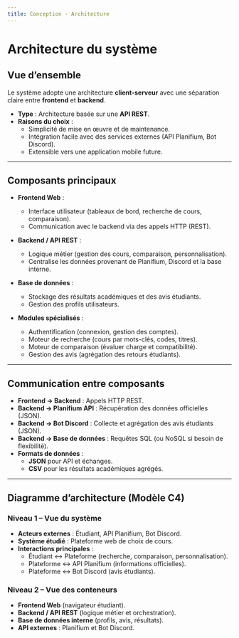 ```yaml
---
title: Conception - Architecture
---
```


# Architecture du système

## Vue d’ensemble

Le système adopte une architecture **client-serveur** avec une séparation claire entre **frontend** et **backend**.  
- **Type** : Architecture basée sur une **API REST**.  
- **Raisons du choix** :  
  - Simplicité de mise en œuvre et de maintenance.  
  - Intégration facile avec des services externes (API Planifium, Bot Discord).  
  - Extensible vers une application mobile future.  

---

## Composants principaux

- **Frontend Web** :  
  - Interface utilisateur (tableaux de bord, recherche de cours, comparaison).  
  - Communication avec le backend via des appels HTTP (REST).  

- **Backend / API REST** :  
  - Logique métier (gestion des cours, comparaison, personnalisation).  
  - Centralise les données provenant de Planifium, Discord et la base interne.  

- **Base de données** :  
  - Stockage des résultats académiques et des avis étudiants.  
  - Gestion des profils utilisateurs.  

- **Modules spécialisés** :  
  - Authentification (connexion, gestion des comptes).  
  - Moteur de recherche (cours par mots-clés, codes, titres).  
  - Moteur de comparaison (évaluer charge et compatibilité).  
  - Gestion des avis (agrégation des retours étudiants).  

---

## Communication entre composants

- **Frontend → Backend** : Appels HTTP REST.  
- **Backend → Planifium API** : Récupération des données officielles (JSON).  
- **Backend → Bot Discord** : Collecte et agrégation des avis étudiants (JSON).  
- **Backend → Base de données** : Requêtes SQL (ou NoSQL si besoin de flexibilité).  
- **Formats de données** :  
  - **JSON** pour API et échanges.  
  - **CSV** pour les résultats académiques agrégés.  

---

## Diagramme d’architecture (Modèle C4)

### Niveau 1 – Vue du système
- **Acteurs externes** : Étudiant, API Planifium, Bot Discord.  
- **Système étudié** : Plateforme web de choix de cours.  
- **Interactions principales** :  
  - Étudiant ↔ Plateforme (recherche, comparaison, personnalisation).  
  - Plateforme ↔ API Planifium (informations officielles).  
  - Plateforme ↔ Bot Discord (avis étudiants).  

### Niveau 2 – Vue des conteneurs
- **Frontend Web** (navigateur étudiant).  
- **Backend / API REST** (logique métier et orchestration).  
- **Base de données interne** (profils, avis, résultats).  
- **API externes** : Planifium et Bot Discord.  

